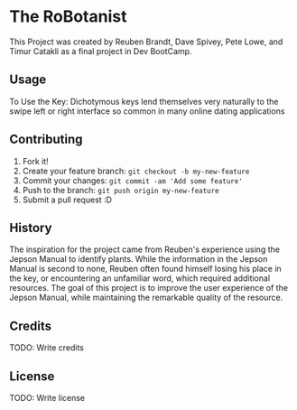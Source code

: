 # The RoBotanist

This Project was created by Reuben Brandt, Dave Spivey, Pete Lowe, and Timur Catakli as a final project in Dev BootCamp.


## Usage

To Use the Key: Dichotymous keys lend themselves very naturally to the swipe left or right interface so common in many online dating applications

## Contributing

1. Fork it!
2. Create your feature branch: `git checkout -b my-new-feature`
3. Commit your changes: `git commit -am 'Add some feature'`
4. Push to the branch: `git push origin my-new-feature`
5. Submit a pull request :D

## History

The inspiration for the project came from Reuben's experience using the Jepson Manual to identify plants. While the information in the Jepson Manual is second to none, Reuben often found himself losing his place in the key, or encountering an unfamiliar word, which required additional resources. The goal of this project is to improve the user experience of the Jepson Manual, while maintaining the remarkable quality of the resource.

## Credits

TODO: Write credits

## License

TODO: Write license
